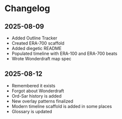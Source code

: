 # Changelog

## 2025-08-09
- Added Outline Tracker
- Created ERA-700 scaffold
- Added diegetic README
- Populated timeline with ERA-100 and ERA-700 beats
- Wrote Wonderdraft map spec

## 2025-08-12
- Remembered it exists
- Forgot about Wonderdraft
- Ord-Sar history is added
- New overlay patterns finalized
- Modern timeline scaffold is added in some places
- Glossary is updated

